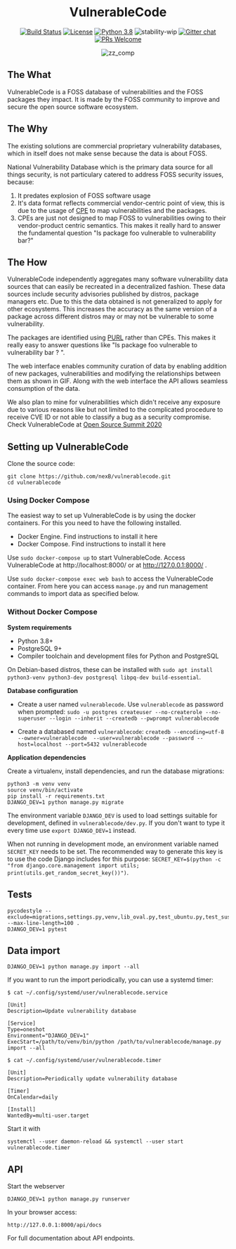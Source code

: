 
<div align="center">
<h1>VulnerableCode</h1>

[![Build Status](https://travis-ci.org/nexB/vulnerablecode.svg?branch=develop)](https://travis-ci.org/nexB/vulnerablecode)
[![License](https://img.shields.io/badge/License-Apache%202.0-blue.svg)](https://opensource.org/licenses/Apache-2.0)
[![Python 3.8](https://img.shields.io/badge/python-3.8-blue.svg)](https://www.python.org/downloads/release/python-360/)
![stability-wip](https://img.shields.io/badge/stability-work_in_progress-lightgrey.svg)
[![Gitter chat](https://badges.gitter.im/gitterHQ/gitter.png)](https://gitter.im/aboutcode-org/vulnerablecode)
[![PRs Welcome](https://img.shields.io/badge/PRs-welcome-brightgreen.svg?style=flat-square)](http://makeapullrequest.com)

![zz_comp](https://user-images.githubusercontent.com/28975399/89056138-2c8a8300-d379-11ea-882e-f28f38789cdc.png)
</div>



## The What

VulnerableCode is a FOSS database of vulnerabilities and the FOSS packages they impact. It is made by the FOSS community to improve and secure the open source software ecosystem.

## The Why

The existing solutions are commercial proprietary vulnerability databases, which in itself does not make sense because the data is about FOSS.

National Vulnerability Database which is the primary data source for all things security, is not particulary catered to address FOSS security issues, because:

 1. It predates explosion of FOSS software usage
 2. It's data format reflects commercial vendor-centric point of view, this is due to the usage of [CPE](https://nvd.nist.gov/products/cpe) to map vulnerabilities and the packages. 
 3. CPEs are just not designed to map FOSS to vulnerabilities owing to their vendor-product centric semantics. This makes it really hard to answer the fundamental question "Is package foo vulnerable to vulnerability bar?"

## The How

VulnerableCode independently aggregates many software vulnerability data sources that can easily be recreated in a decentralized fashion. These data sources include security advisories published by distros, package managers etc. Due to this the data obtained is not generalized to apply for other ecosystems. This increases the accuracy as the same version of a package across different distros may or may not be vulnerable to some vulnerability.

The packages are identified using [PURL](https://github.com/package-url/purl-spec) rather than CPEs. This makes it really easy to answer questions like "Is package foo vulnerable to vulnerability bar ? ". 

The web interface enables community curation of data by enabling addition of new packages, vulnerabilities and modifying the relationships between them as shown in GIF. Along with the web interface the API allows seamless consumption of the data.

We also plan to mine for vulnerabilities which didn't receive any exposure due to various reasons like but not limited to the complicated procedure to receive CVE ID or not able to classify a bug as a security compromise. Check VulnerableCode at [Open Source Summit 2020](https://ossna2020.sched.com/event/c46p/why-is-there-no-free-software-vulnerability-database-philippe-ombredanne-aboutcodeorg-and-nexb-inc-michael-herzog-nexb-inc)

## Setting up VulnerableCode

Clone the source code:

```
git clone https://github.com/nexB/vulnerablecode.git
cd vulnerablecode
```

### Using Docker Compose
The easiest way to set up VulnerableCode is by using the docker containers.
For this you need to have the following installed.
- Docker Engine. Find instructions to install it here
- Docker Compose. Find instructions to install it here

Use `sudo docker-compose up` to start VulnerableCode.
Access VulnerableCode at http://localhost:8000/ or at http://127.0.0.1:8000/ .

Use `sudo docker-compose exec web bash` to access the VulnerableCode container. From here you can access `manage.py` and run management commands to import data as specified below.

### Without Docker Compose
**System requirements**

- Python 3.8+
- PostgreSQL 9+
- Compiler toolchain and development files for Python and PostgreSQL

On Debian-based distros, these can be installed with `sudo apt install python3-venv python3-dev postgresql libpq-dev build-essential`.

**Database configuration**
- Create a user named `vulnerablecode`. Use `vulnerablecode` as password when prompted:
  `sudo -u postgres createuser --no-createrole --no-superuser --login --inherit --createdb --pwprompt vulnerablecode`

- Create a databased named `vulnerablecode`:
  `createdb --encoding=utf-8 --owner=vulnerablecode  --user=vulnerablecode --password --host=localhost --port=5432 vulnerablecode`

**Application dependencies**

Create a virtualenv, install dependencies, and run the database migrations:

```
python3 -m venv venv
source venv/bin/activate
pip install -r requirements.txt
DJANGO_DEV=1 python manage.py migrate
```

The environment variable `DJANGO_DEV` is used to load settings suitable for development, defined in `vulnerablecode/dev.py`. If you don't want to type
it every time use `export DJANGO_DEV=1` instead.

When not running in development mode, an environment variable named `SECRET_KEY` needs to be set. The recommended way to generate this key is to use
the code Django includes for this purpose: `SECRET_KEY=$(python -c "from django.core.management import utils; print(utils.get_random_secret_key())")`.

## Tests

```
pycodestyle --exclude=migrations,settings.py,venv,lib_oval.py,test_ubuntu.py,test_suse.py,test_data_source.py --max-line-length=100 .
DJANGO_DEV=1 pytest 
```
## Data import

```
DJANGO_DEV=1 python manage.py import --all
```

If you want to run the import periodically, you can use a systemd timer:

```
$ cat ~/.config/systemd/user/vulnerablecode.service

[Unit]
Description=Update vulnerability database

[Service]
Type=oneshot
Environment="DJANGO_DEV=1"
ExecStart=/path/to/venv/bin/python /path/to/vulnerablecode/manage.py import --all

$ cat ~/.config/systemd/user/vulnerablecode.timer

[Unit]
Description=Periodically update vulnerability database

[Timer]
OnCalendar=daily

[Install]
WantedBy=multi-user.target
```

Start it with

```
systemctl --user daemon-reload && systemctl --user start vulnerablecode.timer
```

## API

Start the webserver
```
DJANGO_DEV=1 python manage.py runserver
```
In your browser access:
```
http://127.0.0.1:8000/api/docs
```
For full documentation about API endpoints.